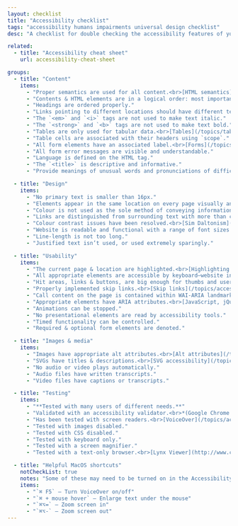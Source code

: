 ```yaml
---
layout: checklist
title: "Accessibility checklist"
tags: "accessibility humans impairments universal design checklist"
desc: "A checklist for double checking the accessibility features of your website."

related:
  - title: "Accessibility cheat sheet"
    url: accessibility-cheat-sheet

groups:
  - title: "Content"
    items:
      - "Proper semantics are used for all content.<br>[HTML semantics](/topics/html-semantics/)"
      - "Contents & HTML elements are in a logical order: most important at the top."
      - "Headings are ordered properly."
      - "Links pointing to different locations should have different text."
      - "The `<em>` and `<i>` tags are not used to make text italic."
      - "The `<strong>` and `<b>` tags are not used to make text bold."
      - "Tables are only used for tabular data.<br>[Tables](/topics/tables/)"
      - "Table cells are associated with their headers using `scope`."
      - "All form elements have an associated label.<br>[Forms](/topics/forms/)"
      - "All form error messages are visible and understandable."
      - "Language is defined on the HTML tag."
      - "The `<title>` is descriptive and informative."
      - "Provide meanings of unusual words and pronunciations of difficult words."

  - title: "Design"
    items:
      - "No primary text is smaller than 16px."
      - "Elements appear in the same location on every page visually and code-wise."
      - "Colour is not used as the sole method of conveying information."
      - "Links are distinguished from surrounding text with more than colour."
      - "Colour contrast issues have been resolved.<br>[Sim Daltonism](https://michelf.ca/projects/sim-daltonism/)"
      - "Website is readable and functional with a range of font sizes: 2 bigger, 2 smaller."
      - "Line-length is not too long."
      - "Justified text isn’t used, or used extremely sparingly."

  - title: "Usability"
    items:
      - "The current page & location are highlighted.<br>[Highlighting the current page](/topics/navigation/#highlighting-the-current-page)"
      - "All appropriate elements are accessible by keyboard—website includes focus styles.<br>[Focus styles](/topics/accessibility#focus-styles)"
      - "Hit areas, links & buttons, are big enough for thumbs and users with difficulty using the mouse."
      - "Properly implemented skip links.<br>[Skip links](/topics/accessibility#skip-links)"
      - "Call content on the page is contained within WAI-ARIA landmark roles.<br>[Landmark roles](/topics/accessibility#wai-aria-roles)"
      - "Appropriate elements have ARIA attributes.<br>[JavaScript, jQuery & accessibility](/topics/javascript-jquery-accessibility/)"
      - "Animations can be stopped."
      - "No presentational elements are read by accessibility tools."
      - "Timed functionality can be controlled."
      - "Required & optional form elements are denoted."

  - title: "Images & media"
    items:
      - "Images have appropriate alt attributes.<br>[Alt attributes](/topics/using-images/#alt-attributes)"
      - "SVGs have titles & descriptions.<br>[SVG accessibility](/topics/advanced-svg/#embedded-svg-accessibility)"
      - "No audio or video plays automatically."
      - "Audio files have written transcripts."
      - "Video files have captions or transcripts."

  - title: "Testing"
    items:
      - "**Tested with many users of different needs.**"
      - "Validated with an accessibility validator.<br>*(Google Chrome Accessibility Developer Tools)*"
      - "Has been tested with screen readers.<br>[VoiceOver](/topics/accessibility#voice-over)"
      - "Tested with images disabled."
      - "Tested with CSS disabled."
      - "Tested with keyboard only."
      - "Tested with a screen magnifier."
      - "Tested with a text-only browser.<br>[Lynx Viewer](http://www.clickability.co.uk/lynx-viewer.php) Use W3M to testing."

  - title: "Helpful MacOS shortcuts"
    notCheckList: true
    notes: "Some of these may need to be turned on in the Accessibility system preferences."
    items:
      - "`⌘ F5` — Turn VoiceOver on/off"
      - "`⌘ + mouse hover` — Enlarge text under the mouse"
      - "`⌘⌥=` — Zoom screen in"
      - "`⌘⌥-` — Zoom screen out"
---
```

